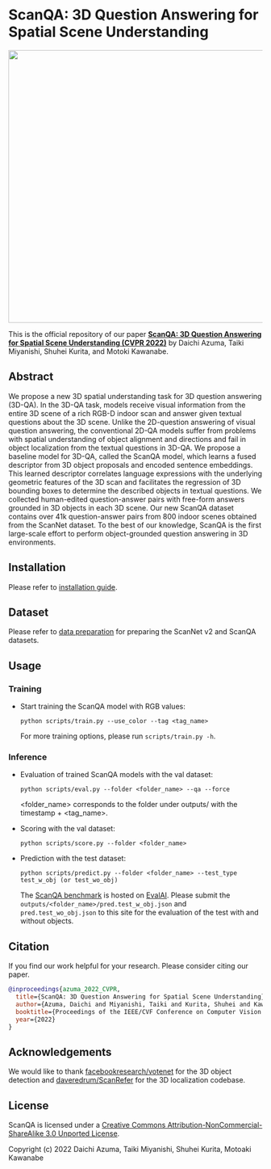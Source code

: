 # ScanQA: 3D Question Answering for Spatial Scene Understanding

<p align="center"><img width="540" src="./docs/overview.png"></p>

This is the official repository of our paper [**ScanQA: 3D Question Answering for Spatial Scene Understanding (CVPR 2022)**](https://arxiv.org/abs/2112.10482) by Daichi Azuma, Taiki Miyanishi, Shuhei Kurita, and Motoki Kawanabe.
## Abstract
We propose a new 3D spatial understanding task for 3D question answering (3D-QA). In the 3D-QA task, models receive visual information from the entire 3D scene of a rich RGB-D indoor scan and answer given textual questions about the 3D scene.
Unlike the 2D-question answering of visual question answering, the conventional 2D-QA models suffer from problems with spatial understanding of object alignment and directions and fail in object localization from the textual questions in 3D-QA. We propose a baseline model for 3D-QA, called the ScanQA model, which learns a fused descriptor from 3D object proposals and encoded sentence embeddings. This learned descriptor correlates language expressions with the underlying geometric features of the 3D scan and facilitates the regression of 3D bounding boxes to determine the described objects in textual questions. We collected human-edited question-answer pairs with free-form answers grounded in 3D objects in each 3D scene. Our new ScanQA dataset contains over 41k question-answer pairs from 800 indoor scenes obtained from the ScanNet dataset. To the best of our knowledge, ScanQA is the first large-scale effort to perform object-grounded question answering in 3D environments.

## Installation

Please refer to [installation guide](docs/installation.md).

## Dataset

Please refer to [data preparation](docs/dataset.md) for preparing the ScanNet v2 and ScanQA datasets.
## Usage

### Training
- Start training the ScanQA model with RGB values:

  ```shell
  python scripts/train.py --use_color --tag <tag_name>
  ```

  For more training options, please run `scripts/train.py -h`.

### Inference
- Evaluation of trained ScanQA models with the val dataset:

  ```shell
  python scripts/eval.py --folder <folder_name> --qa --force
  ```

  <folder_name> corresponds to the folder under outputs/ with the timestamp + <tag_name>.

- Scoring with the val dataset:

  ```shell
  python scripts/score.py --folder <folder_name>
  ```

- Prediction with the test dataset:

  ```shell
  python scripts/predict.py --folder <folder_name> --test_type test_w_obj (or test_wo_obj)
  ```

  The [ScanQA benchmark](https://eval.ai/web/challenges/challenge-page/1715/overview) is hosted on [EvalAI](https://eval.ai/). 
  Please submit the `outputs/<folder_name>/pred.test_w_obj.json` and `pred.test_wo_obj.json` to this site for the evaluation of the test with and without objects.


## Citation
If you find our work helpful for your research. Please consider citing our paper.
```bibtex
@inproceedings{azuma_2022_CVPR,
  title={ScanQA: 3D Question Answering for Spatial Scene Understanding},
  author={Azuma, Daichi and Miyanishi, Taiki and Kurita, Shuhei and Kawanabe, Motoaki},
  booktitle={Proceedings of the IEEE/CVF Conference on Computer Vision and Pattern Recognition (CVPR)},
  year={2022}
}
```

## Acknowledgements
We would like to thank [facebookresearch/votenet](https://github.com/facebookresearch/votenet) for the 3D object detection and [daveredrum/ScanRefer](https://github.com/daveredrum/ScanRefer) for the 3D localization codebase.
<!-- [facebookresearch/votenet](https://github.com/daveredrum/ScanRefer) for the 3D object detection codebase and [erikwijmans/Pointnet2_PyTorch](https://github.com/erikwijmans/Pointnet2_PyTorch) for the CUDA accelerated PointNet++ implementation. -->

## License
ScanQA is licensed under a [Creative Commons Attribution-NonCommercial-ShareAlike 3.0 Unported License](LICENSE).

Copyright (c) 2022 Daichi Azuma, Taiki Miyanishi, Shuhei Kurita, Motoaki Kawanabe
